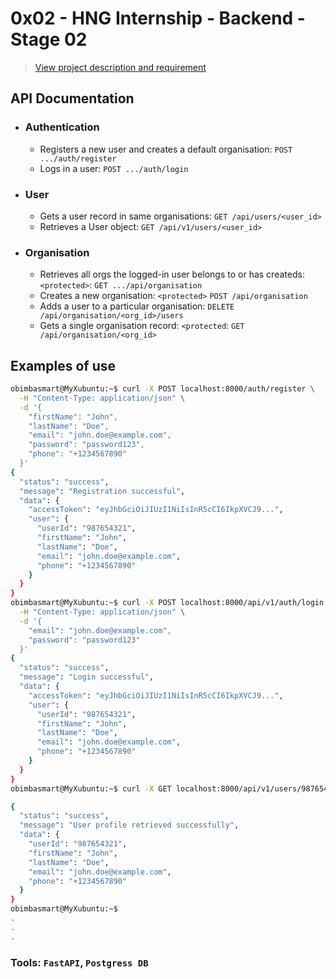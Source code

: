 # 0x02 - HNG Internship - Backend - Stage 02
> [View project description and requirement](https://fabulous-yogurt-1a4.notion.site/0X02-HNG-Internship-Backend-Stage-02-2829f7df22ce490e9b4777524dfb1c8f)

## API Documentation

- ### Authentication
    -  Registers a new user and creates a default organisation: `POST .../auth/register`
    -  Logs in a user: `POST .../auth/login`

- ### User
    - Gets a user record in same organisations: `GET /api/users/<user_id>`
    - Retrieves a User object: `GET /api/v1/users/<user_id>`

- ### Organisation
    - Retrieves all orgs the logged-in user belongs to or has createds: `<protected>`:  `GET .../api/organisation`
    - Creates a new organisation: `<protected>` `POST /api/organisation`
    - Adds a user to a particular organisation: `DELETE /api/organisation/<org_id>/users`
    - Gets a single organisation record: `<protected`: `GET /api/organisation/<org_id>`





## Examples of use
```bash
obimbasmart@MyXubuntu:~$ curl -X POST localhost:8000/auth/register \
  -H "Content-Type: application/json" \
  -d '{
    "firstName": "John",
    "lastName": "Doe",
    "email": "john.doe@example.com",
    "password": "password123",
    "phone": "+1234567890"
  }'
{
  "status": "success",
  "message": "Registration successful",
  "data": {
    "accessToken": "eyJhbGciOiJIUzI1NiIsInR5cCI6IkpXVCJ9...",
    "user": {
      "userId": "987654321",
      "firstName": "John",
      "lastName": "Doe",
      "email": "john.doe@example.com",
      "phone": "+1234567890"
    }
  }
}
obimbasmart@MyXubuntu:~$ curl -X POST localhost:8000/api/v1/auth/login \
  -H "Content-Type: application/json" \
  -d '{
    "email": "john.doe@example.com",
    "password": "password123"
  }'
{
  "status": "success",
  "message": "Login successful",
  "data": {
    "accessToken": "eyJhbGciOiJIUzI1NiIsInR5cCI6IkpXVCJ9...",
    "user": {
      "userId": "987654321",
      "firstName": "John",
      "lastName": "Doe",
      "email": "john.doe@example.com",
      "phone": "+1234567890"
    }
  }
}
obimbasmart@MyXubuntu:~$ curl -X GET localhost:8000/api/v1/users/987654321 -H "Authorization: Bearer eyJhbGciOiJIUzI1NiIsInR5cCI6IkpXVCJ9..."

{
  "status": "success",
  "message": "User profile retrieved successfully",
  "data": {
    "userId": "987654321",
    "firstName": "John",
    "lastName": "Doe",
    "email": "john.doe@example.com",
    "phone": "+1234567890"
  }
}
obimbasmart@MyXubuntu:~$
.
.
.
```

### Tools: `FastAPI`,  `Postgress DB`
